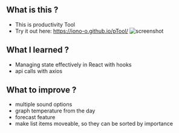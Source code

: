 ## What is this ?
- This is productivity Tool
- Try it out here: https://iono-o.github.io/pTool/
![screenshot](https://github.com/user-attachments/assets/4335701d-4e80-4c33-8d5f-e72d0f649e27)

## What I learned ?

- Managing state effectively in React with hooks
- api calls with axios

## What to improve ?

- multiple sound options
- graph temperature from the day
- forecast feature
- make list items moveable, so they can be sorted by importance


